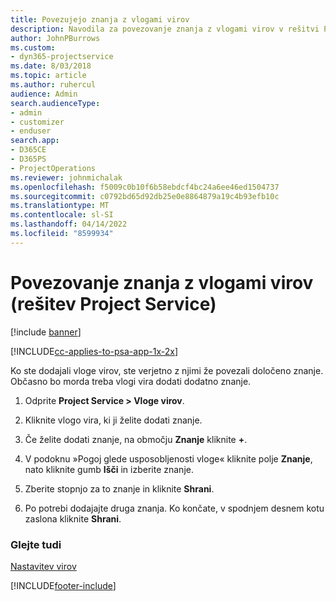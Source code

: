 ```yaml
---
title: Povezujejo znanja z vlogami virov
description: Navodila za povezovanje znanja z vlogami virov v rešitvi Project Service
author: JohnPBurrows
ms.custom:
- dyn365-projectservice
ms.date: 8/03/2018
ms.topic: article
ms.author: ruhercul
audience: Admin
search.audienceType:
- admin
- customizer
- enduser
search.app:
- D365CE
- D365PS
- ProjectOperations
ms.reviewer: johnmichalak
ms.openlocfilehash: f5009c0b10f6b58ebdcf4bc24a6ee46ed1504737
ms.sourcegitcommit: c0792bd65d92db25e0e8864879a19c4b93efb10c
ms.translationtype: MT
ms.contentlocale: sl-SI
ms.lasthandoff: 04/14/2022
ms.locfileid: "8599934"
---
```

# <a name="associate-skills-with-resource-roles-project-service"></a>Povezovanje znanja z vlogami virov (rešitev Project Service)

[!include [banner](../includes/psa-now-project-operations.md)]

[!INCLUDE[cc-applies-to-psa-app-1x-2x](../includes/cc-applies-to-psa-app-1x-2x.md)]

Ko ste dodajali vloge virov, ste verjetno z njimi že povezali določeno znanje. Občasno bo morda treba vlogi vira dodati dodatno znanje.  
  
1.  Odprite **Project Service > Vloge virov**.  
  
2.  Kliknite vlogo vira, ki ji želite dodati znanje.  
  
3.  Če želite dodati znanje, na območju **Znanje** kliknite **+**.  
  
4.  V podoknu »Pogoj glede usposobljenosti vloge« kliknite polje **Znanje**, nato kliknite gumb **Išči** in izberite znanje.  
  
5.  Zberite stopnjo za to znanje in kliknite **Shrani**.  
  
6.  Po potrebi dodajajte druga znanja. Ko končate, v spodnjem desnem kotu zaslona kliknite **Shrani**.  
  
### <a name="see-also"></a>Glejte tudi  
 [Nastavitev virov](../psa/set-up-resources.md)


[!INCLUDE[footer-include](../includes/footer-banner.md)]

